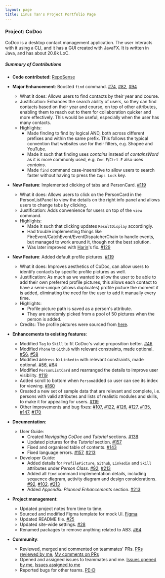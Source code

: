 ```yaml
---
layout: page
title: Linus Tan's Project Portfolio Page
---
```


### Project: CoDoc

CoDoc is a desktop contact management application. The user interacts with it using a CLI, and it has a GUI created with JavaFX. It is written in Java, and has about 20.8k LoC.

##### Summary of Contributions

* **Code contributed**: [RepoSense](https://nus-cs2103-ay2223s2.github.io/tp-dashboard/?search=&sort=groupTitle&sortWithin=title&timeframe=commit&mergegroup=&groupSelect=groupByRepos&breakdown=true&checkedFileTypes=docs~functional-code~test-code~other&since=2023-02-17&tabOpen=true&tabType=authorship&tabAuthor=linustws&tabRepo=AY2223S2-CS2103T-F12-2%2Ftp%5Bmaster%5D&authorshipIsMergeGroup=false&authorshipFileTypes=docs~functional-code~test-code~other&authorshipIsBinaryFileTypeChecked=false&authorshipIsIgnoredFilesChecked=false)
* **Major Enhancement**: Boosted `find` command. [#74](https://github.com/AY2223S2-CS2103T-F12-2/tp/pull/74), [#82](https://github.com/AY2223S2-CS2103T-F12-2/tp/pull/82), [#94](https://github.com/AY2223S2-CS2103T-F12-2/tp/pull/94)
  * What it does: Allows users to find contacts by their year and course. 
  * Justification: Enhances the search ability of users, so they can find contacts based on their year and course, on top of other attributes, enabling them to reach out to them for collaboration quicker and more effectively. This would be useful, especially when the user has many contacts.
  * Highlights: 
    * Made finding to find by logical AND, both across different prefixes and within the same prefix. This follows the typical convention that websites use for their filters, e.g. Shopee and YouTube.
    * Made it such that finding uses _contains_ instead of _containsWord_ as it is more commonly used, e.g. `Cmd-F`/`Ctrl-F` also uses _contains_.
    * Made `find` command case-insensitive to allow users to search faster without having to press the `Caps Lock` key.
* **New Feature**: Implemented clicking of tabs and PersonCard. [#119](https://github.com/AY2223S2-CS2103T-F12-2/tp/pull/119)
  * What it does: Allows users to click on the PersonCard in the PersonListPanel to view the details on the right info panel and allows users to change tabs by clicking.
  * Justification: Adds convenience for users on top of the `view` command.
  * Highlights:
    * Made it such that clicking updates `ResultDisplay` accordingly.
    * Had trouble implementing things like FireEvent/CatchEvent/EventDispatcherChain to handle events, but managed to work around it, though not the best solution.
    * Was later improved with [Harin](https://ay2223s2-cs2103t-f12-2.github.io/tp/team/harin0826.html)'s fix. [#129](https://github.com/AY2223S2-CS2103T-F12-2/tp/pull/129)
* **New Feature**: Added default profile pictures. [#119](https://github.com/AY2223S2-CS2103T-F12-2/tp/pull/119)
  * What it does: Improves aesthetics of CoDoc, can allow users to identify contacts by specific profile pictures as well.
  * Justification: As much as we wanted to allow the user to be able to add their own preferred profile pictures, this allows each contact to have a semi-unique (allows duplicates) profile picture the moment it is added, eliminating the need for the user to add it manually every time.
  * Highlights:
    * Profile picture path is saved as a person's attribute.
    * They are randomly picked from a pool of 50 pictures when the person is added.
  * Credits: The profile pictures were sourced from [here](https://www.flaticon.com/packs/animals-123).
  
* **Enhancements to existing features**:
  * Modified `Tag` to `Skill` to fit CoDoc's value proposition better. [#46](https://github.com/AY2223S2-CS2103T-F12-2/tp/pull/46)
  * Modified `Phone` to `Github` with relevant constraints, made optional. [#56](https://github.com/AY2223S2-CS2103T-F12-2/tp/pull/56), [#58](https://github.com/AY2223S2-CS2103T-F12-2/tp/pull/58)
  * Modified `Address` to `Linkedin` with relevant constraints, made optional. [#56](https://github.com/AY2223S2-CS2103T-F12-2/tp/pull/56), [#64](https://github.com/AY2223S2-CS2103T-F12-2/tp/pull/64)
  * Modified `PersonListCard` and rearranged the details to improve user visibility. [#119](https://github.com/AY2223S2-CS2103T-F12-2/tp/pull/119)
  * Added scroll to bottom when `Person`added so user can see its index for viewing. [#160](https://github.com/AY2223S2-CS2103T-F12-2/tp/pull/160)
  * Created a new set of sample data that are relevant and complete, i.e. persons with valid attributes and lists of realistic modules and skills, to make it for appealing for users. [#119](https://github.com/AY2223S2-CS2103T-F12-2/tp/pull/119)
  * Other improvements and bug fixes: [#107](https://github.com/AY2223S2-CS2103T-F12-2/tp/pull/107), [#122](https://github.com/AY2223S2-CS2103T-F12-2/tp/pull/122), [#126](https://github.com/AY2223S2-CS2103T-F12-2/tp/pull/126), [#127](https://github.com/AY2223S2-CS2103T-F12-2/tp/pull/127), [#135](https://github.com/AY2223S2-CS2103T-F12-2/tp/pull/135), [#147](https://github.com/AY2223S2-CS2103T-F12-2/tp/pull/147), [#170](https://github.com/AY2223S2-CS2103T-F12-2/tp/pull/170)

* **Documentation**:
  * User Guide:
    * Created _Navigating CoDoc_ and _Tutorial_ sections. [#138](https://github.com/AY2223S2-CS2103T-F12-2/tp/pull/138)
    * Updated pictures for the _Tutorial_ section. [#157](https://github.com/AY2223S2-CS2103T-F12-2/tp/pull/157)
    * Fixed and organised table of contents. [#143](https://github.com/AY2223S2-CS2103T-F12-2/tp/pull/143)
    * Fixed language errors. [#157](https://github.com/AY2223S2-CS2103T-F12-2/tp/pull/157), [#213](https://github.com/AY2223S2-CS2103T-F12-2/tp/pull/213)
  * Developer Guide:
    * Added details for `ProfilePicture`, `Github`, `Linkedin` and `Skill` attributes under _Person Class_. [#92](https://github.com/AY2223S2-CS2103T-F12-2/tp/pull/92), [#213](https://github.com/AY2223S2-CS2103T-F12-2/tp/pull/213)
    * Added all `find` command implementation details, including sequence diagram, activity diagram and design considerations. [#92](https://github.com/AY2223S2-CS2103T-F12-2/tp/pull/92), [#102](https://github.com/AY2223S2-CS2103T-F12-2/tp/pull/102), [#213](https://github.com/AY2223S2-CS2103T-F12-2/tp/pull/213)
    * Added _Appendix: Planned Enhancements_ section. [#213](https://github.com/AY2223S2-CS2103T-F12-2/tp/pull/213)

* **Project management**:
  * Updated project notes from time to time.
  * Sourced and modified Figma template for mock UI. [Figma](https://www.figma.com/file/6FyhHLhFrLIqt5TPRHkN58/CoDoc?node-id=0-1&t=ua9RFnI4eIA5ZkcT-0)
  * Updated README file. [#25](https://github.com/AY2223S2-CS2103T-F12-2/tp/pull/25)
  * Updated site-wide settings. [#28](https://github.com/AY2223S2-CS2103T-F12-2/tp/pull/28)
  * Renamed packages to remove anything related to AB3. [#64](https://github.com/AY2223S2-CS2103T-F12-2/tp/pull/64)

* **Community**:
  * Reviewed, merged and commented on teammates' PRs. [PRs reviewed by me](https://github.com/AY2223S2-CS2103T-F12-2/tp/pulls?q=is%3Apr+is%3Aclosed+reviewed-by%3Alinustws), [My comments on PRs](https://nus-cs2103-ay2223s2.github.io/dashboards/contents/tp-comments.html#162-tan-inus-linustws-5-comments)
  * Opened and assigned issues to teammates and me. [Issues opened by me](https://github.com/AY2223S2-CS2103T-F12-2/tp/issues?q=is%3Aissue+is%3Aclosed+author%3Alinustws), [Issues assigned to me](https://github.com/AY2223S2-CS2103T-F12-2/tp/issues?q=is%3Aissue+is%3Aclosed+assignee%3Alinustws)
  * Reported bugs for other teams. [PE-D](https://github.com/linustws/ped/issues)
